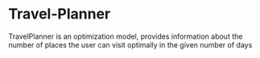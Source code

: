 # Travel-Planner
TravelPlanner is an optimization model, provides information about the number of places the user can visit optimally in the given number of days
